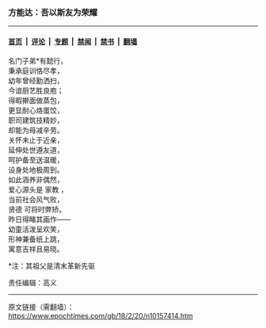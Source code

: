 ### 方能达：吾以斯友为荣耀

---

#### [首页](../../../..?n10157414) &nbsp;|&nbsp; [评论](../../../../../epoch-comment?n10157414) &nbsp;|&nbsp; [专题](../../../../../epoch-special?n10157414) &nbsp;|&nbsp; [禁闻](../../../../../epoch-news?n10157414) &nbsp;|&nbsp; [禁书](../../../../../books?n10157414) &nbsp;|&nbsp; [翻墙](https://github.com/gfw-breaker/nogfw/blob/master/README.md?n10157414)


<div class="post_content" id="artbody" itemprop="articleBody">
 <!-- article content begin -->
 <p>
  名门子弟*有懿行，
  <br/>
  秉承庭训恪尽孝，
  <br/>
  幼年曾经勤洒扫，
  <br/>
  今谙厨艺胜良庖；
  <br/>
  得暇擀面做蒸包，
  <br/>
  更显耐心烙蛋饺，
  <br/>
  职司建筑技精妙，
  <br/>
  却能为母减辛劳。
  <br/>
  关怀未止于近亲，
  <br/>
  延伸处世遵友道，
  <br/>
  呵护备至送温暖，
  <br/>
  设身处地极周到。
  <br/>
  如此涵养非偶然，
  <br/>
  爱心源头是
  <ok href="https://www.epochtimes.com/gb/tag/%E5%AE%B6%E6%95%99.html">
   家教
  </ok>
  ，
  <br/>
  当前社会风气败，
  <br/>
  <ok href="https://www.epochtimes.com/gb/tag/%E8%B4%A4%E5%BE%B7.html">
   贤德
  </ok>
  可将时弊矫。
  <br/>
  昨日得睹其画作——
  <br/>
  幼童活泼呈欢笑，
  <br/>
  形神兼备纸上跳，
  <br/>
  寓意吉祥且易晓。
 </p>
 <p>
  *注：其祖父是清末革新先驱
 </p>
 <p>
  责任编辑：高义
 </p>
 <!-- article content end -->
 <div id="below_article_ad">
 </div>
</div>


---

原文链接（需翻墙）：https://www.epochtimes.com/gb/18/2/20/n10157414.htm